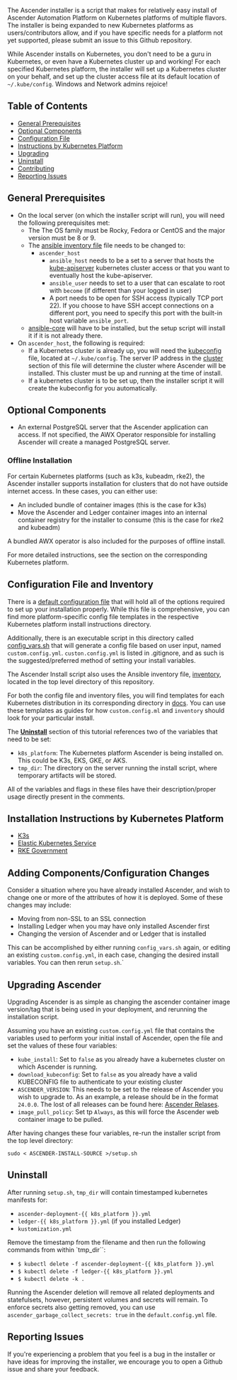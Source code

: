 The Ascender installer is a script that makes for relatively easy
install of Ascender Automation Platform on Kubernetes platforms of
multiple flavors. The installer is being expanded to new Kubernetes
platforms as users/contributors allow, and if you have specific needs
for a platform not yet supported, please submit an issue to this
Github repository.

While Ascender installs on Kubernetes, you don't need to be a guru in
Kubernetes, or even have a Kubernetes cluster up and working!  For
each specified Kubernetes platform, the installer will set up a
Kubernetes cluster on your behalf, and set up the cluster access file
at its default location of `~/.kube/config`.  Windows and Network
admins rejoice!

## Table of Contents

- [General Prerequisites](#general-prerequisites)
- [Optional Components](#optional-components)
- [Configuration File](#configuration-file)
- [Instructions by Kubernetes Platform](#instructions-by-kubernetes-platform)
- [Upgrading](#upgrading-ascender)
- [Uninstall](#uninstall)
- [Contributing](#contributing)
- [Reporting Issues](#reporting-issues)

## General Prerequisites

- On the local server (on which the installer script will run), you
  will need the following prerequisites met:
  - The The OS family must be Rocky, Fedora or CentOS and the major version must be 8 or 9.
  - The [ansible inventory file](inventory) file needs to be changed
    to:
    - `ascender_host`
      - `ansible_host` needs to be a set to a server that hosts the [kube-apiserver](https://kubernetes.io/docs/reference/command-line-tools-reference/kube-apiserver/) kubernetes cluster access or that you want to eventually host the kube-apiserver.
      - `ansible_user` needs to set to a user that can escalate to
        root with `become` (if different than your logged in user)
      - A port needs to be open for SSH access (typically TCP port
        22). If you choose to have SSH accept connections on a
        different port, you need to specify this port with the
        built-in host variable `ansible_port`.
  - [ansible-core][] will have to be installed, but the setup script
    will install it if it is not already there.
- On `ascender_host`, the following is required:
  - If a Kubernetes cluster is already up, you will need the
    [kubeconfig][] file, located at `~/.kube/config`. The server IP
    address in the [cluster][] section of this file will determine the
    cluster where Ascender will be installed. This cluster must be up
    and running at the time of install.
  - If a kubernetes cluster is to be set up, then the installer script it will create the
    kubeconfig for you automatically.

[ansible-core]: https://github.com/ansible/ansible
[kubeconfig]: https://kubernetes.io/docs/concepts/configuration/organize-cluster-access-kubeconfig/
[cluster]: https://kubernetes.io/docs/concepts/configuration/organize-cluster-access-kubeconfig/#context

## Optional Components

- An external PostgreSQL server that the Ascender application can
  access. If not specified, the AWX Operator responsible for
  installing Ascender will create a managed PostgreSQL server.

### Offline Installation

For certain Kubernetes platforms (such as k3s, kubeadm, rke2), the Ascender installer supports installation for clusters that do not have outside internet access. In these cases, you can either use:
  - An included bundle of container images (this is the case for k3s)
  - Move the Ascender and Ledger container images into an internal container registry for the installer to consume (this is the case for rke2 and kubeadm)

A bundled AWX operator is also included for the purposes of offline install.

For more detailed instructions, see the section on the corresponding Kubernetes platform.

## Configuration File and Inventory

There is a [default configuration file](default.config.yml) that will
hold all of the options required to set up your installation
properly. While this file is comprehensive, you can find more
platform-specific config file templates in the respective Kubernetes
platform install instructions directory.

Additionally, there is an executable script in this directory called [config_vars.sh](./config_vars.sh) that will generate a config file based on user input, named `custom.config.yml`. `custon.config.yml` is listed in .gitignore, and as such is the suggested/preferred method of setting your install variables.

The Ascender Install script also uses the Ansible inventory file, [inventory](./inventory), located in the top level directory of this repository. 

For both the config file and inventory files, you will find templates for each Kubernetes distribution in its corresponding directory in [docs](./docs/). You can use these templates as guides for how `custom.config.ml` and `inventory` should look for your particular install.

The [**Uninstall**](#uninstall) section of this tutorial references
two of the variables that need to be set:

- `k8s_platform`: The Kubernetes platform Ascender is being installed
  on. This could be K3s, EKS, GKE, or AKS.
- `tmp_dir`: The directory on the server running the install script,
  where temporary artifacts will be stored.

All of the variables and flags in these files have their
description/proper usage directly present in the comments.

## Installation Instructions by Kubernetes Platform

- [K3s](docs/k3s/README.md)
- [Elastic Kubernetes Service](docs/eks/README.md)
- [RKE Government](docs/rke2/README.md)

## Adding Components/Configuration Changes

Consider a situation where you have already installed Ascender, and wish to change one or more of the attributes of how it is deployed. Some of these changes may include:

- Moving from non-SSL to an SSL connection 
- Installing Ledger when you may have only installed Ascender first
- Changing the version of Ascender and or Ledger that is installed

This can be accomplished by either running `config_vars.sh` again, or editing an existing `custom.config.yml`, in each case, changing the desired install variables. You can then rerun `setup.sh`.`

## Upgrading Ascender

Upgrading Ascender is as simple as changing the ascender container image version/tag that is being used in your deployment, and rerunning the installation script.

Assuming you have an existing `custom.config.yml` file that contains the variables used to perform your initial install of Ascender, open the file and set the values of these four variables:

- `kube_install`: Set to `false` as you already have a kubernetes cluster on which Ascender is running.
- `download_kubeconfig`: Set to `false` as you already have a valid KUBECONFIG file to authenticate to your existing cluster
- `ASCENDER_VERSION`: This needs to be set to the release of Ascender you wish to upgrade to. As an example, a release should be in the format `24.0.0`. The lost of all releases can be found here: [Ascender Relases](https://github.com/ctrliq/ascender/releases).
- `image_pull_policy`: Set tp `Always`, as this will force the Ascender web container image to be pulled.

After having changes these four variables, re-run the installer script from the top level directory:

```
sudo < ASCENDER-INSTALL-SOURCE >/setup.sh
```



## Uninstall

After running `setup.sh`, `tmp_dir` will contain timestamped kubernetes manifests for:

- `ascender-deployment-{{ k8s_platform }}.yml`
- `ledger-{{ k8s_platform }}.yml` (if you installed Ledger)
- `kustomization.yml`

Remove the timestamp from the filename and then run the following
commands from within `tmp_dir``:

- `$ kubectl delete -f ascender-deployment-{{ k8s_platform }}.yml`
- `$ kubectl delete -f ledger-{{ k8s_platform }}.yml`
- `$ kubectl delete -k .`

Running the Ascender deletion will remove all related deployments and
statefulsets, however, persistent volumes and secrets will remain. To
enforce secrets also getting removed, you can use
`ascender_garbage_collect_secrets: true` in the `default.config.yml`
file.

## Reporting Issues

If you're experiencing a problem that you feel is a bug in the
installer or have ideas for improving the installer, we encourage you
to open a Github issue and share your feedback.
